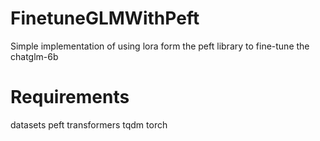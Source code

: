 # FinetuneGLMWithPeft
Simple implementation of using lora form the peft library to fine-tune the chatglm-6b

# Requirements
datasets
peft
transformers
tqdm
torch
